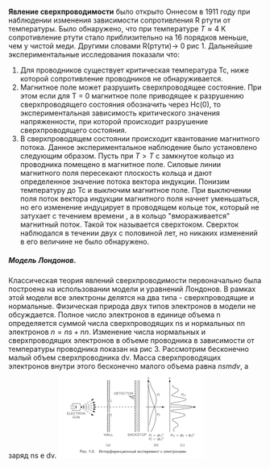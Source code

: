 **Явление сверхпроводимости** было открыто Оннесом в 1911 году при наблюдении изменения зависимости сопротивления R ртути от температуры. Было обнаружено, что при температуре $T ≈ 4$ K сопротивление ртути стало приблизительно на 16 порядков меньше, чем у чистой меди. Другими словами R(ртути)→ 0 рис 1. Дальнейшие экспериментальные исследования показали что:
1) Для проводников существует критическая температура Tc, ниже которой сопротивление проводников не обнаруживается. 
2) Магнитное поле может разрушить сверхпроводящее состояние. При этом если для T = 0 магнитное поле приводящее к разрушению сверхпроводящего состояния обозначить через Hc(0), то экспериментальная зависимость критического значения напряженности, при которой происходит разрушение сверхпроводящего состояния.
3) В сверхпроводящем состоянии происходит квантование магнитного потока. Данное экспериментальное наблюдение было установлено следующим образом. Пусть при $T > T$ c замкнутое кольцо из проводника помещено в магнитное поле. Силовые линии магнитного поля пересекают плоскость кольца и дают определенное значение потока вектора индукции. Понизим температуру до Tc и выключим магнитное поле. При выключении поля поток вектора индукции магнитного поля начнет уменьшаться, но его изменение индуцирует в проводящем кольце ток, который не затухает с течением времени , а в кольцо "вмораживается" магнитный поток. Такой ток называется сверхтоком. Сверхток наблюдался в течении двух с половиной лет, но никаких изменений в его величине не было обнаружено.

##### Модель Лондонов. 
Классическая теория явлений сверхпроводимости первоначально была построена на использовании модели и уравнений Лондонов. В рамках этой модели все электроны делятся на два типа - сверхпроводящие и нормальные. Физическая природа двух типов электронов в модели не обсуждается. Полное число электронов в единице объема n определяется суммой числа сверхпроводящих ns и нормальных nn электронов $n = ns + nn$. Изменение числа нормальных и сверхпроводящих электронов в объеме проводника в зависимости от температуры проводника показан на рис 3. Рассмотрим бесконечно малый объем сверхпроводника dv. Масса сверхпроводящих электронов внутри этого бесконечно малого объема равна $ns m dv$, а заряд ns e dv.
![](./images3/el5.png)